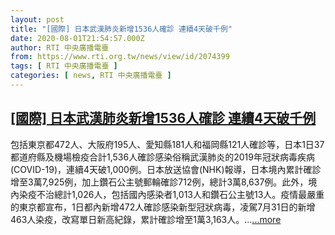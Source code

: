 ```yaml
---
layout: post
title: "[國際] 日本武漢肺炎新增1536人確診 連續4天破千例"
date: 2020-08-01T21:54:57.000Z
author: RTI 中央廣播電臺
from: https://www.rti.org.tw/news/view/id/2074399
tags: [ RTI 中央廣播電臺 ]
categories: [ news, RTI 中央廣播電臺 ]
---
```

<!--1596318897000-->
[[國際] 日本武漢肺炎新增1536人確診 連續4天破千例](https://www.rti.org.tw/news/view/id/2074399)
------

<div>
包括東京都472人、大阪府195人、愛知縣181人和福岡縣121人確診等，日本1日37都道府縣及機場檢疫合計1,536人確診感染俗稱武漢肺炎的2019年冠狀病毒疾病(COVID-19)，連續4天破1,000例。日本放送協會(NHK)報導，日本境內累計確診增至3萬7,925例，加上鑽石公主號郵輪確診712例，總計3萬8,637例。此外，境內染疫不治總計1,026人，包括國內感染者1,013人和鑽石公主號13人。疫情最嚴重的東京都宣布，1日都內新增472人確診感染新型冠狀病毒，凌駕7月31日的新增463人染疫，改寫單日新高紀錄，累計確診增至1萬3,163人。...<a target="_blank" href="https://www.rti.org.tw/news/view/id/2074399">...more</a>
</div>
